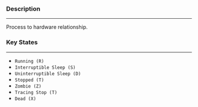 ### Description
---
Process to hardware relationship.

### Key States
---
- `Running (R)`
- `Interruptible Sleep (S)`
- `Uninterruptible Sleep (D)`
- `Stopped (T)`
- `Zombie (Z)`
- `Tracing Stop (T)`
- `Dead (X)`